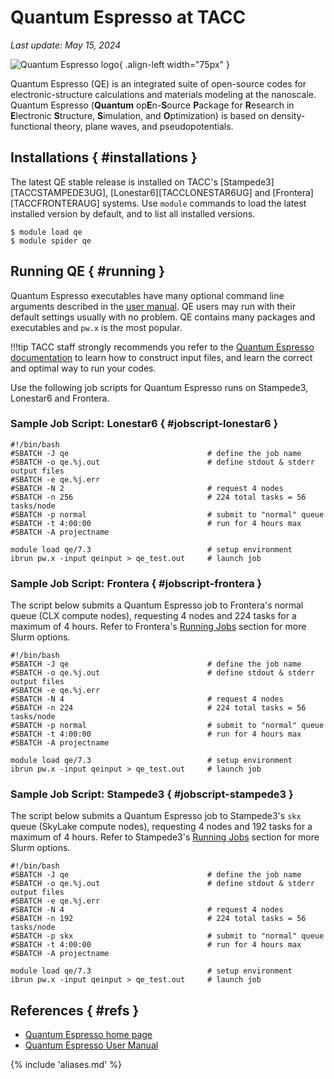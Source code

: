 # Quantum Espresso at TACC
*Last update: May 15, 2024*

![Quantum Espresso logo](../imgs/qespresso-logo.png){ .align-left width="75px" }

Quantum Espresso (QE) is an integrated suite of open-source codes for electronic-structure calculations and materials modeling at the nanoscale. Quantum Espresso (**Quantum** op<b>E</b>n-<b>S</b>ource <b>P</b>ackage for <b>R</b>esearch in <b>E</b>lectronic <b>S</b>tructure, <b>S</b>imulation, and <b>O</b>ptimization) is based on density-functional theory, plane waves, and pseudopotentials.  

## Installations { #installations }

The latest QE stable release is installed on TACC's [Stampede3][TACCSTAMPEDE3UG], [Lonestar6][TACCLONESTAR6UG] and [Frontera][TACCFRONTERAUG] systems. Use `module` commands to load the latest installed version by default, and to list all installed versions.  

``` cmd-line
$ module load qe
$ module spider qe
```

## Running QE { #running }

Quantum Espresso executables have many optional command line arguments described in the [user manual](http://www.quantum-espresso.org/resources/users-manual). QE users may run with their default settings usually with no problem. QE contains many packages and executables and `pw.x` is the most popular. 

!!!tip
	TACC staff strongly recommends you refer to the [Quantum Espresso documentation](http://www.quantum-espresso.org/resources/users-manual) to learn how to construct input files, and learn the correct and optimal way to run your codes.

Use the following job scripts for Quantum Espresso runs on Stampede3, Lonestar6 and Frontera. 

### Sample Job Script: Lonestar6 { #jobscript-lonestar6 }

```job-script
#!/bin/bash 
#SBATCH -J qe                               # define the job name
#SBATCH -o qe.%j.out                        # define stdout & stderr output files 
#SBATCH -e qe.%j.err 
#SBATCH -N 2                                # request 4 nodes 
#SBATCH -n 256                              # 224 total tasks = 56 tasks/node
#SBATCH -p normal                           # submit to "normal" queue 
#SBATCH -t 4:00:00                          # run for 4 hours max 
#SBATCH -A projectname

module load qe/7.3                          # setup environment
ibrun pw.x -input qeinput > qe_test.out     # launch job
```

### Sample Job Script: Frontera { #jobscript-frontera }

The script below submits a Quantum Espresso job to Frontera's normal queue (CLX compute nodes), requesting 4 nodes and 224 tasks for a maximum of 4 hours. Refer to Frontera's [Running Jobs](../../hpc/frontera#running) section for more Slurm options.

``` job-script
#!/bin/bash 
#SBATCH -J qe                               # define the job name
#SBATCH -o qe.%j.out                        # define stdout & stderr output files 
#SBATCH -e qe.%j.err 
#SBATCH -N 4                                # request 4 nodes 
#SBATCH -n 224                              # 224 total tasks = 56 tasks/node
#SBATCH -p normal                           # submit to "normal" queue 
#SBATCH -t 4:00:00                          # run for 4 hours max 
#SBATCH -A projectname

module load qe/7.3                          # setup environment
ibrun pw.x -input qeinput > qe_test.out     # launch job
```

### Sample Job Script: Stampede3 { #jobscript-stampede3 }

The script below submits a Quantum Espresso job to Stampede3's `skx` queue (SkyLake compute nodes), requesting 4 nodes and 192 tasks for a maximum of 4 hours. Refer to Stampede3's [Running Jobs](../../hpc/stampede3#running) section for more Slurm options. 

``` job-script
#!/bin/bash 
#SBATCH -J qe                               # define the job name
#SBATCH -o qe.%j.out                        # define stdout & stderr output files 
#SBATCH -e qe.%j.err 
#SBATCH -N 4                                # request 4 nodes 
#SBATCH -n 192                              # 224 total tasks = 56 tasks/node
#SBATCH -p skx                              # submit to "normal" queue 
#SBATCH -t 4:00:00                          # run for 4 hours max 
#SBATCH -A projectname

module load qe/7.3                          # setup environment
ibrun pw.x -input qeinput > qe_test.out     # launch job

```

## References { #refs }

* [Quantum Espresso home page](http://www.quantum-espresso.org/)
* [Quantum Espresso User Manual](http://www.quantum-espresso.org/resources/users-manual)


{% include 'aliases.md' %}
